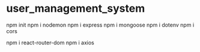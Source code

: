# user_management_system

npm init
npm i nodemon
npm i express
npm i mongoose
npm i dotenv
npm i cors

npm i react-router-dom
npm i axios